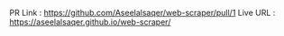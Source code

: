 PR Link : https://github.com/Aseelalsaqer/web-scraper/pull/1
Live URL : https://aseelalsaqer.github.io/web-scraper/
